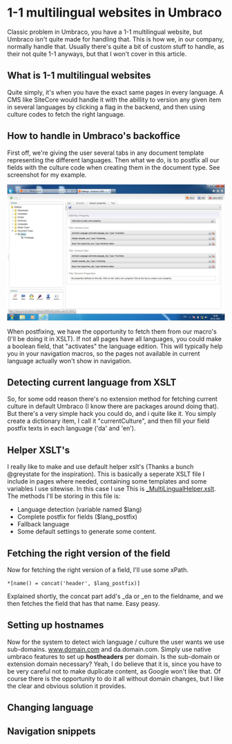 # 1-1 multilingual websites in Umbraco
Classic problem in Umbraco, you have a 1-1 multilingual website, but Umbraco isn't quite made for handling that. This is how we, in our company, normally handle that. Usually there's quite a bit of custom stuff to handle, as their not quite 1-1 anyways, but that I won't cover in this article.
## What is 1-1 multilingual websites
Quite simply, it's when you have the exact same pages in every language. A CMS like SiteCore would handle it with the abillity to version any given item in several languages by clicking a flag in the backend, and then using culture codes to fetch the right language.
## How to handle in Umbraco's backoffice
First off, we're giving the user several tabs in any document template representing the different languages. Then what we do, is to postfix all our fields with the culture code when creating them in the document type. See screenshot for my example.

![Document Type settings](./doctype.jpg "Optional title")

When postfixing, we have the opportunity to fetch them from our macro's (I'll be doing it in XSLT).
If not all pages have all languages, you could make a boolean field, that "activates" the language edition. This will typically help you in your navigation macros, so the pages not available in current language actually won't show in navigation.
## Detecting current language from XSLT
So, for some odd reason there's no extension method for fetching current culture in default Umbraco (I know there are packages around doing that). But there's a very simple hack you could do, and i quite like it.
You simply create a dictionary item, I call it "currentCulture", and then fill your field postfix texts in each language ('da' and 'en').
## Helper XSLT's
I really like to make and use default helper xslt's (Thanks a bunch @greystate for the inspiration). This is basically a seperate XSLT file I include in pages where needed, containing some templates and some variables I use sitewise. In this case I use This is [_MultiLingualHelper.xslt](XSLT/_MultiLingualHelper.xslt "XSLT File"). The methods I'll be storing in this file is:
- Language detection (variable named $lang)
- Complete postfix for fields ($lang_postfix)
- Fallback language
- Some default settings to generate some content.
## Fetching the right version of the field
Now for fetching the right version of a field, I'll use some xPath.

	*[name() = concat('header', $lang_postfix)]

Explained shortly, the concat part add's _da or _en to the fieldname, and we then fetches the field that has that name. Easy peasy.
## Setting up hostnames
Now for the system to detect wich language / culture the user wants we use sub-domains. www.domain.com and da.domain.com. Simply use native umbraco features to set up **hostheaders** per domain.
Is the sub-domain or extension domain necessary? Yeah, I do believe that it is, since you have to be very careful not to make duplicate content, as Google won't like that. Of course there is the opportunity to do it all without domain changes, but I like the clear and obvious solution it provides.
## Changing language
## Navigation snippets
